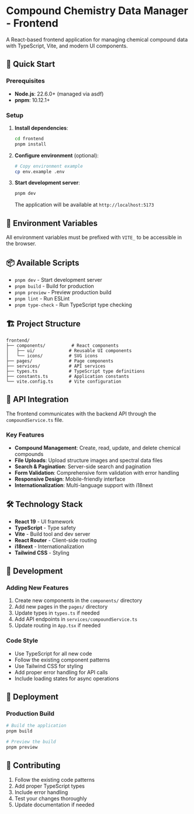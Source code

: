 <!-- markdownlint-disable MD040 -->
# Compound Chemistry Data Manager - Frontend

A React-based frontend application for managing chemical compound data with TypeScript, Vite, and modern UI components.

## 🚀 Quick Start

### Prerequisites

- **Node.js**: 22.6.0+ (managed via asdf)
- **pnpm**: 10.12.1+

### Setup

1. **Install dependencies**:

   ```bash
   cd frontend
   pnpm install
   ```

2. **Configure environment** (optional):

   ```bash
   # Copy environment example
   cp env.example .env

3. **Start development server**:

   ```bash
   pnpm dev
   ```

   The application will be available at `http://localhost:5173`

## 🔧 Environment Variables

All environment variables must be prefixed with `VITE_` to be accessible in the browser.

## 📦 Available Scripts

- `pnpm dev` - Start development server
- `pnpm build` - Build for production
- `pnpm preview` - Preview production build
- `pnpm lint` - Run ESLint
- `pnpm type-check` - Run TypeScript type checking

## 🏗️ Project Structure

```
frontend/
├── components/          # React components
│   ├── ui/             # Reusable UI components
│   └── icons/          # SVG icons
├── pages/              # Page components
├── services/           # API services
├── types.ts            # TypeScript type definitions
├── constants.ts        # Application constants
└── vite.config.ts      # Vite configuration
```

## 🔌 API Integration

The frontend communicates with the backend API through the `compoundService.ts` file.

### Key Features

- **Compound Management**: Create, read, update, and delete chemical compounds
- **File Uploads**: Upload structure images and spectral data files
- **Search & Pagination**: Server-side search and pagination
- **Form Validation**: Comprehensive form validation with error handling
- **Responsive Design**: Mobile-friendly interface
- **Internationalization**: Multi-language support with i18next

## 🛠️ Technology Stack

- **React 19** - UI framework
- **TypeScript** - Type safety
- **Vite** - Build tool and dev server
- **React Router** - Client-side routing
- **i18next** - Internationalization
- **Tailwind CSS** - Styling

## 📝 Development

### Adding New Features

1. Create new components in the `components/` directory
2. Add new pages in the `pages/` directory
3. Update types in `types.ts` if needed
4. Add API endpoints in `services/compoundService.ts`
5. Update routing in `App.tsx` if needed

### Code Style

- Use TypeScript for all new code
- Follow the existing component patterns
- Use Tailwind CSS for styling
- Add proper error handling for API calls
- Include loading states for async operations

## 🚀 Deployment

### Production Build

```bash
# Build the application
pnpm build

# Preview the build
pnpm preview
```

## 🤝 Contributing

1. Follow the existing code patterns
2. Add proper TypeScript types
3. Include error handling
4. Test your changes thoroughly
5. Update documentation if needed
